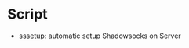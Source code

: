 # Script

- [sssetup](https://github.com/classTC/Script/tree/master/sssetup):  automatic setup Shadowsocks on Server
